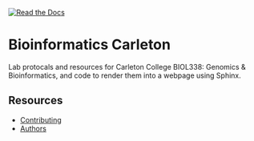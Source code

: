 [![Read the Docs](https://img.shields.io/readthedocs/pip.svg)](https://carleton-bioinformatics.readthedocs.io/en/latest/index.html)

# Bioinformatics Carleton

Lab protocals and resources for Carleton College BIOL338: Genomics & Bioinformatics, and code to render them into a webpage using Sphinx.

## Resources

- [Contributing]('pages/contributing.md)
- [Authors]('pages/authors.md')
